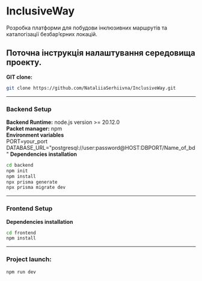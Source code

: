 # InclusiveWay
Розробка платформи для побудови інклюзивних маршрутів та каталогізації безбар’єрних локацій.

## Поточна інструкція налаштування середовища проекту.
**GIT clone:**

```bash
git clone https://github.com/NataliiaSerhiivna/InclusiveWay.git
```

---

### Backend Setup
**Backend Runtime:** node.js version >= 20.12.0  
**Packet manager:** npm  
**Environment variables**  
PORT=your_port  
DATABASE_URL="postgresql://user:password@HOST:DBPORT/Name_of_bd"
**Dependencies installation**  
```bash
cd backend   
npm init
npm install
npx prisma generate
npx prisma migrate dev
```

---

### Frontend Setup
**Dependencies installation**

```bash
cd frontend
npm install
```

---

### Project launch:

```bash
npm run dev
```